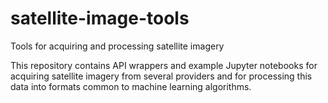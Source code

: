 # satellite-image-tools
Tools for acquiring and processing satellite imagery

This repository contains API wrappers and example Jupyter notebooks for acquiring satellite imagery from several providers and for processing this data into formats common to machine learning algorithms.
